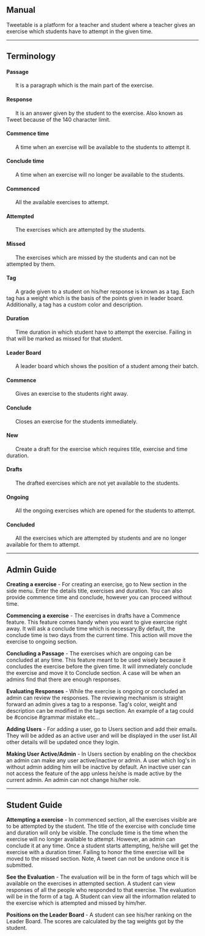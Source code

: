 ## Manual

Tweetable is a platform for a teacher and student where a teacher gives an exercise which students have to attempt in the given time.

---

## Terminology

#### Passage
&nbsp; &nbsp; &nbsp; It is a paragraph which is the main part of the exercise.

#### Response
&nbsp; &nbsp; &nbsp; It is an answer given by the student to the exercise. Also known as Tweet because of the 140 character limit.

#### Commence time
&nbsp; &nbsp; &nbsp; A time when an exercise will be available to the students to attempt it.

#### Conclude time
&nbsp; &nbsp; &nbsp; A time when an exercise will no longer be available to the students.

#### Commenced
&nbsp; &nbsp; &nbsp; All the available exercises to attempt.

#### Attempted
&nbsp; &nbsp; &nbsp; The exercises which are attempted by the students.

#### Missed
&nbsp; &nbsp; &nbsp; The exercises which are missed by the students and can not be attempted by them.

#### Tag
&nbsp; &nbsp; &nbsp; A grade given to a student on his/her response is known as a tag. Each tag has a weight which is the basis of the points given in leader board. Additionally, a tag has a custom color and description.

#### Duration
&nbsp; &nbsp; &nbsp; Time duration in which student have to attempt the exercise. Failing in that will be marked as missed for that student.

#### Leader Board
&nbsp; &nbsp; &nbsp; A leader board which shows the position of a student among their batch.

#### Commence
&nbsp; &nbsp; &nbsp; Gives an exercise to the students right away.

#### Conclude
&nbsp; &nbsp; &nbsp; Closes an exercise for the students immediately.

#### New
&nbsp; &nbsp; &nbsp; Create a draft for the exercise which requires title, exercise and time duration.

#### Drafts
&nbsp; &nbsp; &nbsp; The drafted exercises which are not yet available to the students.

#### Ongoing
&nbsp; &nbsp; &nbsp; All the ongoing exercises which are opened for the students to attempt.

#### Concluded
&nbsp; &nbsp; &nbsp; All the exercises which are attempted by students and are no longer available for them to attempt.

____

## Admin Guide

**Creating a exercise** - For creating an exercise, go to New section in the side menu. Enter the details title, exercises and duration. You can also provide commence time and conclude, however
you can proceed without time.

**Commencing a exercise** - The exercises in drafts have a Commence feature. This feature comes handy when you want to give exercise right away. It will ask a conclude time which is necessary.By default, the conclude time is two days from the current time. This action will move the exercise to ongoing section.

**Concluding a Passage** - The exercises which are ongoing can be concluded at any time. This feature meant to be used wisely because it concludes the exercise before the given time. It will immediately conclude the exercise and move it to Conclude section. A case will be when an admins find that there are enough responses.

**Evaluating Responses** - While the exercise is ongoing or concluded an admin can review the responses. The reviewing mechanism is straight forward an admin gives a tag to a response. Tag's color, weight and description can be modified in the tags section.
An example of a tag could be #concise #grammar mistake etc...

**Adding Users** - For adding a user, go to Users section and add their emails. They will be added as an active user and will be displayed in the user list.All other details will be updated once they login.

**Making User Active/Admin** - In Users section by enabling on the checkbox an admin can make any user active/inactive or admin. A user which log's in without admin adding him will be inactive by default. An inactive user can not access the feature of the app unless he/she is made active by the current admin. An admin can not change his/her role.


____

## Student Guide

**Attempting a exercise** - In commenced section, all the exercises visible are to be attempted by the student. The title of the exercise with conclude time and duration will only be visible. The conclude time is the time when the exercise will no longer available to attempt. However, an admin can conclude it at any time. Once a student starts attempting, he/she will get the exercise with a duration timer. Failing to honor the time exercise will be moved to the missed section. Note, A tweet can not be undone once it is submitted.

**See the Evaluation** - The evaluation will be in the form of tags which will be available on the exercises in attempted section. A student can view responses of all the people who responded to that exercise. The evaluation will be in the form of a tag.
A Student can view all the information related to the exercise which is attempted and missed by him/her.

**Positions on the Leader Board** - A student can see his/her ranking on the Leader Board. The scores are calculated by the tag weights got by the student.
